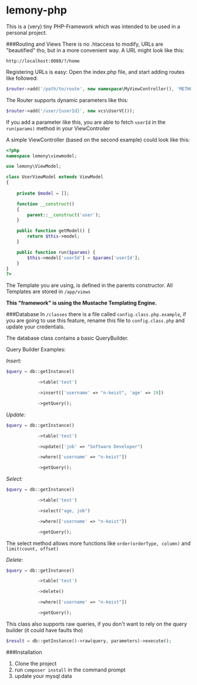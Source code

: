 lemony-php
===
This is a (very) tiny PHP-Framework which was intended to be used in a personal project. 

###Routing and Views
There is no .htaccess to modify, URLs are "beautified" tho, but in a more convenient way. A URL might look like this: 

`http://localhost:8080/?/home`

Registering URLs is easy: Open the index.php file, and start adding routes like followed: 

```php
$router->add('/path/to/route', new namespace\MyViewController(), 'METHOD');
```

The Router supports dynamic parameters like this: 

```php
$router->add('/user/{userId}', new vcs\UserVC());
```

If you add a parameter like this, you are able to fetch `userId` in the `run(params)` method in your ViewController

A simple ViewController (based on the second example) could look like this: 

```php
<?php 
namespace lemony\viewmodel;

use lemony\ViewModel;

class UserViewModel extends ViewModel
{
	
	private $model = [];

	function __construct()
	{
		parent::__construct('user');
	}

	public function getModel() {
		return $this->model;
	}

	public function run($params) {
		$this->model['userId'] = $params['userId'];
	}
}
?>
```

The Template you are using, is defined in the parents constructor. 
All Templates are stored in `/app/views`

**This "framework" is using the Mustache Templating Engine.**

###Database
In `/classes` there is a file called `config.class.php.example`, if you are going to use this feature, rename this file to `config.class.php` and update your credentials.

The database class contains a basic QueryBuilder.

Query Builder Examples: 

_Insert:_

```php
$query = db::getInstance()

			->table('test')

			->insert(['username' => "n-keist", 'age' => 19])

			->getQuery();
```

_Update:_

```php
$query = db::getInstance()

			->table('test')

			->update(['job' => "Software Developer")

			->where(['username' => "n-keist"])

			->getQuery();
```

_Select:_

```php
$query = db::getInstance()

			->table('test')

			->select("age, job")

			->where(['username' => "n-keist"])

			->getQuery();
```
The select method allows more functions like `order(orderType, column)` and `limit(count, offset)`

_Delete_:
```php
$query = db::getInstance()

			->table('test')

			->delete()

			->where(['username' => "n-keist"])

			->getQuery();
```

This class also supports raw queries, if you don't want to rely on the query builder (it could have faults tho) 

```php
$result = db::getInstance()->raw(query, parameters)->execute();
```

###Installation
1. Clone the project
2. run `composer install` in the command prompt
3. update your mysql data